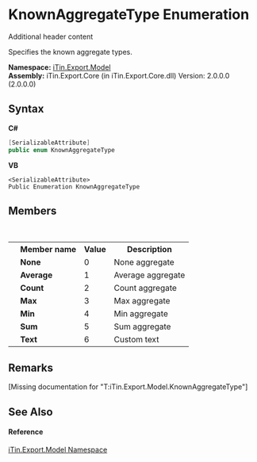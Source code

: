 # KnownAggregateType Enumeration
Additional header content 

Specifies the known aggregate types.

**Namespace:**&nbsp;<a href="N_iTin_Export_Model">iTin.Export.Model</a><br />**Assembly:**&nbsp;iTin.Export.Core (in iTin.Export.Core.dll) Version: 2.0.0.0 (2.0.0.0)

## Syntax

**C#**<br />
``` C#
[SerializableAttribute]
public enum KnownAggregateType
```

**VB**<br />
``` VB
<SerializableAttribute>
Public Enumeration KnownAggregateType
```


## Members
&nbsp;<table><tr><th></th><th>Member name</th><th>Value</th><th>Description</th></tr><tr><td /><td target="F:iTin.Export.Model.KnownAggregateType.None">**None**</td><td>0</td><td>None aggregate</td></tr><tr><td /><td target="F:iTin.Export.Model.KnownAggregateType.Average">**Average**</td><td>1</td><td>Average aggregate</td></tr><tr><td /><td target="F:iTin.Export.Model.KnownAggregateType.Count">**Count**</td><td>2</td><td>Count aggregate</td></tr><tr><td /><td target="F:iTin.Export.Model.KnownAggregateType.Max">**Max**</td><td>3</td><td>Max aggregate</td></tr><tr><td /><td target="F:iTin.Export.Model.KnownAggregateType.Min">**Min**</td><td>4</td><td>Min aggregate</td></tr><tr><td /><td target="F:iTin.Export.Model.KnownAggregateType.Sum">**Sum**</td><td>5</td><td>Sum aggregate</td></tr><tr><td /><td target="F:iTin.Export.Model.KnownAggregateType.Text">**Text**</td><td>6</td><td>Custom text</td></tr></table>

## Remarks
\[Missing <remarks> documentation for "T:iTin.Export.Model.KnownAggregateType"\]

## See Also


#### Reference
<a href="N_iTin_Export_Model">iTin.Export.Model Namespace</a><br />